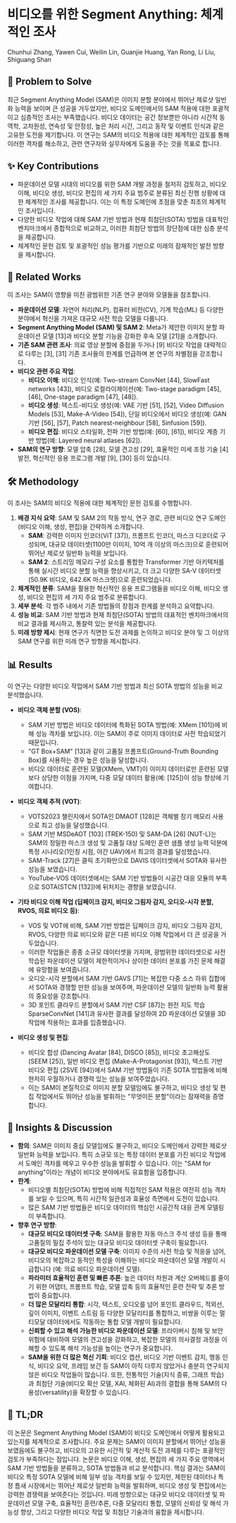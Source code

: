 # 비디오를 위한 Segment Anything: 체계적인 조사

Chunhui Zhang, Yawen Cui, Weilin Lin, Guanjie Huang, Yan Rong, Li Liu, Shiguang Shan

## 🧩 Problem to Solve

최근 Segment Anything Model (SAM)은 이미지 분할 분야에서 뛰어난 제로샷 일반화 능력을 보이며 큰 성공을 거두었지만, 비디오 도메인에서의 SAM 적용에 대한 포괄적이고 심층적인 조사는 부족했습니다. 비디오 데이터는 공간 정보뿐만 아니라 시간적 동역학, 고차원성, 연속성 및 안정성, 높은 처리 시간, 그리고 동작 및 이벤트 인식과 같은 고유한 도전을 제기합니다. 이 연구는 SAM의 비디오 적용에 대한 체계적인 검토를 통해 이러한 격차를 해소하고, 관련 연구자와 실무자에게 도움을 주는 것을 목표로 합니다.

## ✨ Key Contributions

- 파운데이션 모델 시대의 비디오를 위한 SAM 개발 과정을 철저히 검토하고, 비디오 이해, 비디오 생성, 비디오 편집의 세 가지 주요 범주로 분류된 최신 진행 상황에 대한 체계적인 조사를 제공합니다. 이는 이 특정 도메인에 초점을 맞춘 최초의 체계적인 조사입니다.
- 다양한 비디오 작업에 대해 SAM 기반 방법과 현재 최첨단(SOTA) 방법을 대표적인 벤치마크에서 종합적으로 비교하고, 이러한 최첨단 방법의 장단점에 대한 심층 분석을 제공합니다.
- 체계적인 문헌 검토 및 포괄적인 성능 평가를 기반으로 미래의 잠재적인 발전 방향을 제시합니다.

## 📎 Related Works

이 조사는 SAM이 영향을 미친 광범위한 기존 연구 분야와 모델들을 참조합니다.

- **파운데이션 모델**: 자연어 처리(NLP), 컴퓨터 비전(CV), 기계 학습(ML) 등 다양한 분야에서 혁신을 가져온 대규모 사전 학습 모델을 다룹니다.
- **Segment Anything Model (SAM) 및 SAM 2**: Meta가 제안한 이미지 분할 파운데이션 모델 [13]과 비디오 분할 기능을 강화한 후속 모델 [21]을 소개합니다.
- **기존 SAM 관련 조사**: 의료 영상 분할에 중점을 두거나 [9] 비디오 작업을 대략적으로 다루는 [3], [31] 기존 조사들의 한계를 언급하며 본 연구의 차별점을 강조합니다.
- **비디오 관련 주요 작업**:
  - **비디오 이해**: 비디오 인식(예: Two-stream ConvNet [44], SlowFast networks [43]), 비디오 로컬라이제이션(예: Two-stage paradigm [45], [46], One-stage paradigm [47], [48]).
  - **비디오 생성**: 텍스트-비디오 생성(예: VAE 기반 [51], [52], Video Diffusion Models [53], Make-A-Video [54]), 단일 비디오에서 비디오 생성(예: GAN 기반 [56], [57], Patch nearest-neighbour [58], Sinfusion [59]).
  - **비디오 편집**: 비디오 스타일화, 전파 기반 방법(예: [60], [61]), 비디오 계층 기반 방법(예: Layered neural atlases [62]).
- **SAM의 연구 방향**: 모델 압축 [28], 모델 견고성 [29], 효율적인 미세 조정 기술 [4] 발전, 혁신적인 응용 프로그램 개발 [9], [30] 등이 있습니다.

## 🛠️ Methodology

이 조사는 SAM의 비디오 적용에 대한 체계적인 문헌 검토를 수행합니다.

1. **배경 지식 요약**: SAM 및 SAM 2의 작동 방식, 연구 경로, 관련 비디오 연구 도메인(비디오 이해, 생성, 편집)을 간략하게 소개합니다.
   - **SAM**: 강력한 이미지 인코더(ViT [37]), 프롬프트 인코더, 마스크 디코더로 구성되며, 대규모 데이터셋(1100만 이미지, 10억 개 이상의 마스크)으로 훈련되어 뛰어난 제로샷 일반화 능력을 보입니다.
   - **SAM 2**: 스트리밍 메모리 구성 요소를 통합한 Transformer 기반 아키텍처를 통해 실시간 비디오 분할 능력을 향상시키고, 더 크고 다양한 SA-V 데이터셋(50.9K 비디오, 642.6K 마스크렛)으로 훈련되었습니다.
2. **체계적인 분류**: SAM을 활용한 혁신적인 응용 프로그램들을 비디오 이해, 비디오 생성, 비디오 편집의 세 가지 주요 범주로 분류합니다.
3. **세부 분석**: 각 범주 내에서 기존 방법들의 장점과 한계를 분석하고 요약합니다.
4. **성능 비교**: SAM 기반 방법과 현재 최첨단(SOTA) 방법의 대표적인 벤치마크에서의 비교 결과를 제시하고, 통찰력 있는 분석을 제공합니다.
5. **미래 방향 제시**: 현재 연구가 직면한 도전 과제를 논의하고 비디오 분야 및 그 이상의 SAM 연구를 위한 미래 연구 방향을 제시합니다.

## 📊 Results

이 연구는 다양한 비디오 작업에서 SAM 기반 방법과 최신 SOTA 방법의 성능을 비교 분석했습니다.

- **비디오 객체 분할 (VOS)**:

  - SAM 기반 방법은 비디오 데이터에 특화된 SOTA 방법(예: XMem [101])에 비해 성능 격차를 보입니다. 이는 SAM이 주로 이미지 데이터로 사전 학습되었기 때문입니다.
  - "GT Box+SAM" [13]과 같이 고품질 프롬프트(Ground-Truth Bounding Box)를 사용하는 경우 높은 성능을 달성합니다.
  - 비디오 데이터로 훈련된 모델(XMem, VMT)이 이미지 데이터로만 훈련된 모델보다 상당한 이점을 가지며, 다중 모달 데이터 활용(예: [125])이 성능 향상에 기여합니다.

- **비디오 객체 추적 (VOT)**:

  - VOTS2023 챌린지에서 SOTA인 DMAOT [128]은 객체별 장기 메모리 사용으로 최고 성능을 달성했습니다.
  - SAM 기반 MSDeAOT [103] (TREK-150) 및 SAM-DA [26] (NUT-L)는 SAM의 정밀한 마스크 생성 및 고품질 대상 도메인 훈련 샘플 생성 능력 덕분에 특정 시나리오(1인칭 시점, 야간 UAV)에서 최고의 결과를 달성했습니다.
  - SAM-Track [27]은 클릭 초기화만으로 DAVIS 데이터셋에서 SOTA와 유사한 성능을 보였습니다.
  - YouTube-VOS 데이터셋에서는 SAM 기반 방법들이 시공간 대응 모듈의 부족으로 SOTA(STCN [132])에 뒤처지는 경향을 보였습니다.

- **기타 비디오 이해 작업 (딥페이크 감지, 비디오 그림자 감지, 오디오-시각 분할, RVOS, 의료 비디오 등)**:

  - VOS 및 VOT에 비해, SAM 기반 방법은 딥페이크 감지, 비디오 그림자 감지, RVOS, 다양한 의료 비디오와 같은 다른 비디오 이해 작업에서 더 큰 성공을 거두었습니다.
  - 이러한 작업들은 종종 소규모 데이터셋을 가지며, 광범위한 데이터셋으로 사전 학습된 파운데이션 모델이 제한적이거나 상이한 데이터 분포를 가진 문제 해결에 유망함을 보여줍니다.
  - 오디오-시각 분할에서 SAM 기반 GAVS [71]는 복잡한 다중 소스 하위 집합에서 SOTA와 경쟁할 만한 성능을 보여주며, 파운데이션 모델의 일반화 능력 활용의 중요성을 강조합니다.
  - 3D 포인트 클라우드 분할에서 SAM 기반 CSF [87]는 완전 지도 학습 SparseConvNet [141]과 유사한 결과를 달성하여 2D 파운데이션 모델을 3D 작업에 적용하는 효과를 입증했습니다.

- **비디오 생성 및 편집**:
  - 비디오 합성 (Dancing Avatar [84], DISCO [85]), 비디오 초고해상도 (SEEM [25]), 일반 비디오 편집 (Make-A-Protagonist [93]), 텍스트 기반 비디오 편집 (2SVE [94])에서 SAM 기반 방법들이 기존 SOTA 방법들에 비해 현저히 우월하거나 경쟁력 있는 성능을 보여주었습니다.
  - 이는 SAM이 본질적으로 이미지 분할 모델임에도 불구하고, 비디오 생성 및 편집 작업에서도 뛰어난 성능을 발휘하는 "무엇이든 분할"이라는 잠재력을 증명합니다.

## 🧠 Insights & Discussion

- **함의**: SAM은 이미지 중심 모델임에도 불구하고, 비디오 도메인에서 강력한 제로샷 일반화 능력을 보입니다. 특히 소규모 또는 특정 데이터 분포를 가진 비디오 작업에서 도메인 격차를 메우고 우수한 성능을 발휘할 수 있습니다. 이는 "SAM for anything"이라는 개념이 비디오 분야에서도 유효함을 입증합니다.
- **한계**:
  - 비디오별 최첨단(SOTA) 방법에 비해 직접적인 SAM 적용은 여전히 성능 격차를 보일 수 있으며, 특히 시간적 일관성과 효율성 측면에서 도전이 있습니다.
  - 많은 SAM 기반 방법들은 비디오 데이터의 핵심인 시공간적 대응 관계 모델링이 부족합니다.
- **향후 연구 방향**:
  - **대규모 비디오 데이터셋 구축**: SAM을 활용한 자동 마스크 주석 생성 등을 통해 고품질의 밀집 주석이 있는 대규모 비디오 데이터셋 구축이 필요합니다.
  - **대규모 비디오 파운데이션 모델 구축**: 이미지 수준의 사전 학습 및 적응을 넘어, 비디오의 복잡하고 동적인 특성을 이해하는 비디오 파운데이션 모델 개발이 시급합니다 (예: 의료 비디오 파운데이션 모델).
  - **파라미터 효율적인 훈련 및 빠른 추론**: 높은 데이터 차원과 계산 오버헤드를 줄이기 위한 어댑터, 프롬프트 학습, 모델 압축 등의 효율적인 훈련 전략 및 추론 방법이 중요합니다.
  - **더 많은 모달리티 통합**: 시각, 텍스트, 오디오를 넘어 포인트 클라우드, 적외선, 깊이 이미지, 이벤트 스트림 등 다양한 모달리티를 통합하고, 비쌍을 이루는 멀티모달 데이터에서도 작동하는 통합 모델 개발이 필요합니다.
  - **신뢰할 수 있고 해석 가능한 비디오 파운데이션 모델**: 프라이버시 침해 및 보안 위험에 대비하여 모델의 견고성을 강화하고, 복잡한 모델의 의사결정 과정을 이해할 수 있도록 해석 가능성을 높이는 연구가 중요합니다.
  - **SAM을 위한 더 많은 혁신 기회**: 비디오 캡션, 비디오 기반 이벤트 감지, 행동 인식, 비디오 요약, 프레임 보간 등 SAM이 아직 다루지 않았거나 충분히 연구되지 않은 비디오 작업들이 많습니다. 또한, 전통적인 기술(지식 증류, 그래프 학습)과 최첨단 기술(비디오 확산 모델, XAI, 체화된 AI)과의 결합을 통해 SAM의 다용성(versatility)을 확장할 수 있습니다.

## 📌 TL;DR

이 논문은 Segment Anything Model (SAM)이 비디오 도메인에서 어떻게 활용되고 있는지를 체계적으로 조사합니다. 주요 문제는 SAM이 이미지 분할에서 뛰어난 성능을 보였음에도 불구하고, 비디오의 고유한 시간적 및 계산적 도전 과제를 다루는 포괄적인 검토가 부족하다는 점입니다. 논문은 비디오 이해, 생성, 편집의 세 가지 주요 영역에서 SAM 기반 방법들을 분류하고, SOTA 방법들과 비교 분석합니다. 핵심 결과는 SAM이 비디오 특정 SOTA 모델에 비해 일부 성능 격차를 보일 수 있지만, 제한된 데이터나 특정 틈새 시장에서는 뛰어난 제로샷 일반화 능력을 발휘하며, 비디오 생성 및 편집에서는 강력한 경쟁력을 보여준다는 것입니다. 미래 방향으로는 대규모 비디오 데이터셋 및 파운데이션 모델 구축, 효율적인 훈련/추론, 다중 모달리티 통합, 모델의 신뢰성 및 해석 가능성 향상, 그리고 다양한 비디오 작업 및 최첨단 기술과의 융합을 제시합니다.
